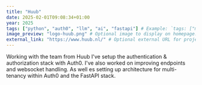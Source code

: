 ```yaml
---
title: "Huub"
date: 2025-02-01T09:08:34+01:00
year: 2025
tags: ["python", "auth0", "llm", "ai", "fastapi"] # Example: `tags: ["machine-learning", "deep-learning"]`
image_preview: "logo-huub.png" # Optional image to display on homepage.
external_link: "https://www.huub.nl/" # Optional external URL for project (replaces project detail page).
---
```


Working with the team from Huub I've setup the authentication & authorization stack with Auth0. I've also worked on improving endpoints and websocket handling. As well es setting up architecture for multi-tenancy within Auth0 and the FastAPI stack.